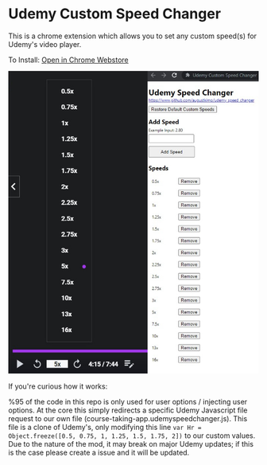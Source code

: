 # Udemy Custom Speed Changer

This is a chrome extension which allows you to set any custom speed(s) for Udemy's video player.

To Install: [Open in Chrome Webstore](TODO)


![Screenshot](/media/screenshot.jpg)

If you're curious how it works:

%95 of the code in this repo is only used for user options / injecting user options. At the core this simply redirects a specific Udemy Javascript file request to our own file (course-taking-app.udemyspeedchanger.js). This file is a clone of Udemy's, only modifying this line `var Hr = Object.freeze([0.5, 0.75, 1, 1.25, 1.5, 1.75, 2])` to our custom values. Due to the nature of the mod, it may break on major Udemy updates; if this is the case please create a issue and it will be updated.
